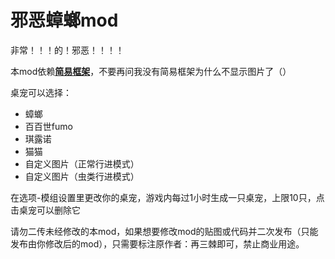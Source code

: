<h1>邪恶蟑螂mod</h1>
非常！！！的！邪恶！！！！

本mod依赖[**简易框架**](https://github.com/emicoto/SCMLSimpleFramework)，不要再问我没有简易框架为什么不显示图片了（）

桌宠可以选择：
* 蟑螂
* 百百世fumo
* 琪露诺
* 猫猫
* 自定义图片（正常行进模式）
* 自定义图片（虫类行进模式）

在选项-模组设置里更改你的桌宠，游戏内每过1小时生成一只桌宠，上限10只，点击桌宠可以删除它

请勿二传未经修改的本mod，如果想要修改mod的贴图或代码并二次发布（只能发布由你修改后的mod），只需要标注原作者：再三棘即可，禁止商业用途。

